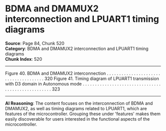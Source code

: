 # BDMA and DMAMUX2 interconnection and LPUART1 timing diagrams

**Source**: Page 84, Chunk 520  
**Category**: BDMA and DMAMUX2 interconnection and LPUART1 timing diagrams  
**Chunk Index**: 520

---

Figure 40. BDMA and DMAMUX2 interconnection . . . . . . . . . . . . . . . . . . . . . . . . . . . . . . . . . . . . . . 320
Figure 41. Timing diagram of LPUART1 transmission with D3 domain
in Autonomous mode . . . . . . . . . . . . . . . . . . . . . . . . . . . . . . . . . . . . . . . . . . . . . . . . . . . 323

---

**AI Reasoning**: The content focuses on the interconnection of BDMA and DMAMUX2, as well as timing diagrams related to LPUART1, which are features of the microcontroller. Grouping these under 'features' makes them easily discoverable for users interested in the functional aspects of the microcontroller.
